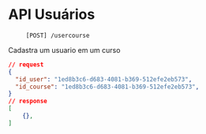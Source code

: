 # API Usuários

         [POST] /usercourse 

Cadastra um usuario em um curso

```json
// request
{
  "id_user": "1ed8b3c6-d683-4081-b369-512efe2eb573",
  "id_course": "1ed8b3c6-d683-4081-b369-512efe2eb573",
}
// response
[
    {},
]
```
